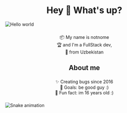 

<h1 align="center">Hey 👋 What's up?</h1>
<img src="https://raw.githubusercontent.com/sagar-viradiya/sagar-viradiya/master/resources/banner.png" alt="Hello world">


###

<p align="center">📦 My name is notnome<br> 🏆 and I'm a FullStack dev,<br>🎉 from Uzbekistan</p>

###

<h2 align="center">About me</h2>

###

<p align="center">✨ Creating bugs since 2016<br>🎯 Goals: be good guy :)<br>🎲 Fun fact: im 16 years old :)</p>

###

<img src="https://raw.githubusercontent.com/notnomes/notnomes/output/snake.svg" alt="Snake animation" />

###
